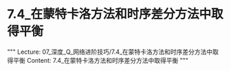 # 7.4_在蒙特卡洛方法和时序差分方法中取得平衡

"""
Lecture: 07_深度_Q_网络进阶技巧/7.4_在蒙特卡洛方法和时序差分方法中取得平衡
Content: 7.4_在蒙特卡洛方法和时序差分方法中取得平衡
"""

